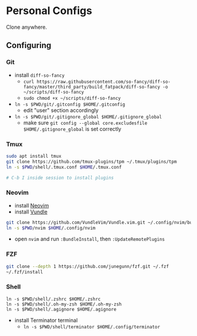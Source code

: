 # Personal Configs

Clone anywhere.

## Configuring
### Git
- install `diff-so-fancy`
  - `curl https://raw.githubusercontent.com/so-fancy/diff-so-fancy/master/third_party/build_fatpack/diff-so-fancy -o ~/scripts/diff-so-fancy`
  - `sudo chmod +x ~/scripts/diff-so-fancy`
- `ln -s $PWD/git/.gitconfig $HOME/.gitconfig`
  - edit "user" section accordingly
- `ln -s $PWD/git/.gitignore_global $HOME/.gitignore_global`
  - make sure `git config --global core.excludesfile $HOME/.gitignore_global` is set correctly

### Tmux
```bash
sudo apt install tmux
git clone https://github.com/tmux-plugins/tpm ~/.tmux/plugins/tpm
ln -s $PWD/shell/.tmux.conf $HOME/.tmux.conf

# C-b I inside session to install plugins
```

### Neovim
- install [Neovim](https://neovim.io/)
- install [Vundle](https://github.com/VundleVim/Vundle.vim.git)
```bash
git clone https://github.com/VundleVim/Vundle.vim.git ~/.config/nvim/bundle/Vundle.vim
ln -s $PWD/nvim $HOME/.config/nvim
```
- open `nvim` and run `:BundleInstall`, then `:UpdateRemotePlugins`

### FZF
```bash
git clone --depth 1 https://github.com/junegunn/fzf.git ~/.fzf
~/.fzf/install
```

### Shell
```
ln -s $PWD/shell/.zshrc $HOME/.zshrc
ln -s $PWD/shell/.oh-my-zsh $HOME/.oh-my-zsh
ln -s $PWD/shell/.agignore $HOME/.agignore
```
- install Terminator terminal
  - `ln -s $PWD/shell/terminator $HOME/.config/terminator`
